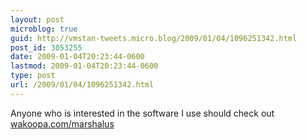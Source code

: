```yaml
---
layout: post
microblog: true
guid: http://vmstan-tweets.micro.blog/2009/01/04/1096251342.html
post_id: 3053255
date: 2009-01-04T20:23:44-0600
lastmod: 2009-01-04T20:23:44-0600
type: post
url: /2009/01/04/1096251342.html
---
```

Anyone who is interested in the software I use should check out [wakoopa.com/marshalus](http://wakoopa.com/marshalus)
